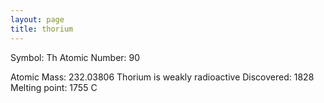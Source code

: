 ```yaml
---
layout: page
title: thorium
---
```


Symbol: Th
Atomic Number: 90

Atomic Mass: 232.03806 
Thorium is weakly radioactive
Discovered: 1828
Melting point: 1755 C

